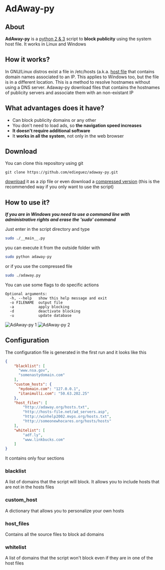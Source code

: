 AdAway-py
====

About
----
**AdAway-py** is a [python 2 & 3](https://www.python.org) script to **block publicity** using the system host file.
It works in Linux and Windows

How it works?
----
In GNU/Linux distros exist a file in /etc/hosts
(a.k.a. [host file](http://en.wikipedia.org/wiki/Hosts_(file))
that contains domain names associated to an IP. This applies to Windows too, but the
file is in a different location.
This is a method to resolve hostnames without using a DNS server.
Adaway-py download files that contains the hostnames of publicity servers and
associate them with an non-existant IP

What advantages does it have?
----
* Can block publicity domains or any other
* You don't need to load ads, so **the navigation speed increases**
* **It doesn't require additional software**
* It **works in all the system**, not only in the web browser

Download
----
You can clone this repository using git
```
git clone https://github.com/edieguez/adaway-py.git
```
[download](https://github.com/edieguez/adaway-py/archive/master.zip)
it as a zip file
or even download a [compressed version](https://mega.nz/#!WYxxyJ5b!ZzcM902KFW-2hJ9Nu6G291pjxkdrwmdmZVOwN70PFQ8)
(this is the recommended way if you only want to use the script)

How to use it?
----
***If you are in Windows you need to use a command line with administrative rights and erase the 'sudo' command***

Just enter in the script directory and type
```sh
sudo ./__main__.py
```
you can execute it from the outside folder with
```sh
sudo python adaway-py
```

or if you use the compressed file
```sh
sudo ./adaway.py
```


You can use some flags to do specific actions
```
Optional arguments:
  -h, --help   show this help message and exit
  -o FILENAME  output file
  -a           apply blocking
  -d           deactivate blocking
  -u           update database
```

![AdAway-py 1](https://cloud.githubusercontent.com/assets/8973425/5060497/06d66564-6d1f-11e4-9823-d06b036eb42f.png)
![AdAway-py 2](https://cloud.githubusercontent.com/assets/8973425/5060496/06d4f94a-6d1f-11e4-928f-38e2a870bfdd.png)

Configuration
----
The configuration file is generated in the first run and it looks like this

```json
{
    "blacklist": [
      "www.nsa.gov",
      "somenastydomain.com"
    ],
    "custom_hosts": {
      "mydomain.com": "127.0.0.1",
      "itanimulli.com": "50.63.202.25"
    },
    "host_files": [
        "http://adaway.org/hosts.txt",
        "http://hosts-file.net/ad_servers.asp",
        "http://winhelp2002.mvps.org/hosts.txt",
        "http://someonewhocares.org/hosts/hosts"
    ],
    "whitelist": [
        "adf.ly",
        "www.linkbucks.com"
    ]
}
```

It contains only four sections
### blacklist
A list of domains that the script will block. It allows you to include hosts that are
not in the hosts files

### custom_host
A dictionary that allows you to personalize your own hosts

### host_files
Contains all the source files to block ad domains

### whitelist
A list of domains that the script won't block even if they are in one of the host files